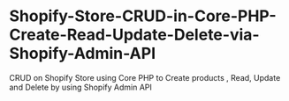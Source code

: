 # Shopify-Store-CRUD-in-Core-PHP-Create-Read-Update-Delete-via-Shopify-Admin-API
CRUD on Shopify Store using Core PHP to Create products , Read, Update and Delete by using Shopify Admin API
